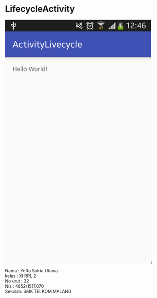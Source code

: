 # LifecycleActivity

![Screenshot](https://github.com/yefta11/LifecycleActivity/blob/master/la1.png);

Nama : Yefta Satria Utama <br>
kelas : XI RPL 2 <br>
No urut : 32 <br>
Nis : 4852/1517.070 <br>
Sekolah: SMK TELKOM MALANG
